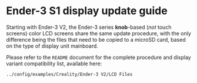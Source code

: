 # Ender-3 S1 display update guide

Starting with Ender-3 V2, the Ender-3 series **knob**-based (_not_ touch screens) color LCD screens share the same update procedure, with the only difference being the files that need to be copied to a microSD card, based on the type of display unit mainboard.

Please refer to the `README` document for the complete procedure and display variant compatibility list, available here:

`../config/examples/Creality/Ender-3 V2/LCD Files`
